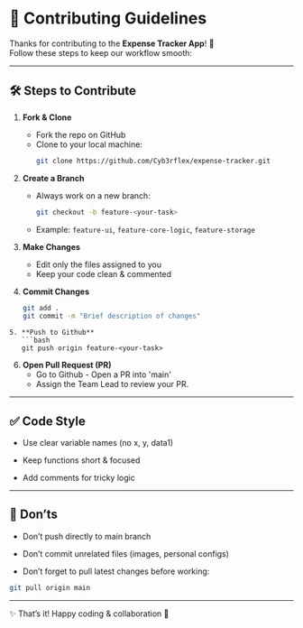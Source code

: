 # 🤝 Contributing Guidelines

Thanks for contributing to the **Expense Tracker App**! 🙌  
Follow these steps to keep our workflow smooth:

---

## 🛠 Steps to Contribute

1. **Fork & Clone**
   - Fork the repo on GitHub
   - Clone to your local machine:
     ```bash
     git clone https://github.com/Cyb3rflex/expense-tracker.git
     ```

2. **Create a Branch**
   - Always work on a new branch:
     ```bash
     git checkout -b feature-<your-task>
     ```
   - Example: `feature-ui`, `feature-core-logic`, `feature-storage`

3. **Make Changes**
   - Edit only the files assigned to you
   - Keep your code clean & commented

4. **Commit Changes**
   ```bash
   git add .
   git commit -m "Brief description of changes"
```
5. **Push to Github**
   ```bash
   git push origin feature-<your-task>
   ```
6. **Open Pull Request (PR)**
   - Go to Github - Open a PR into 'main'
   - Assign the Team Lead to review your PR.

---

## ✅ Code Style

- Use clear variable names (no x, y, data1)

- Keep functions short & focused

- Add comments for tricky logic



---

## 🚫 Don’ts

- Don’t push directly to main branch

- Don’t commit unrelated files (images, personal configs)

- Don’t forget to pull latest changes before working:

```bash
git pull origin main
```


---

✨ That’s it! Happy coding & collaboration 🎉

